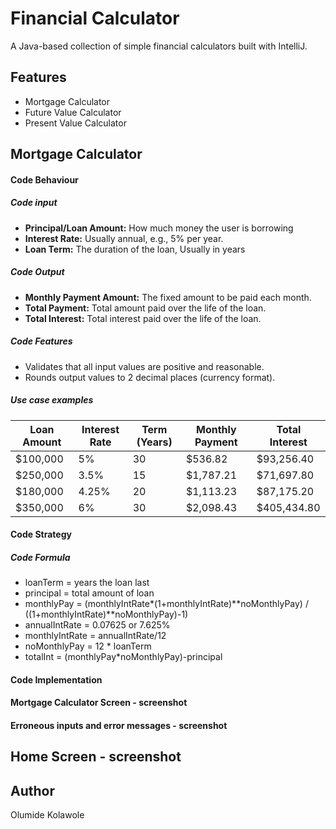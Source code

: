 # Financial Calculator 
A Java-based collection of simple financial calculators built with IntelliJ.

## Features 
- Mortgage Calculator 
- Future Value Calculator 
- Present Value Calculator 

## Mortgage Calculator 

#### Code Behaviour 
##### Code input
- **Principal/Loan Amount:** How much money the user is borrowing 
- **Interest Rate:** Usually annual, e.g., 5% per year.
- **Loan Term:** The duration of the loan, Usually in years

##### Code Output
- **Monthly Payment Amount:** The fixed amount to be paid each month.
- **Total Payment:** Total amount paid over the life of the loan.
- **Total Interest:** Total interest paid over the life of the loan.

##### Code Features
- Validates that all input values are positive and reasonable.
- Rounds output values to 2 decimal places (currency format).

##### Use case examples
| Loan Amount | Interest Rate | Term (Years) | Monthly Payment | Total Interest |
|-------------|----------------|---------------|------------------|----------------|
| $100,000    | 5%             | 30            | $536.82          | $93,256.40     |
| $250,000    | 3.5%           | 15            | $1,787.21        | $71,697.80     |
| $180,000    | 4.25%          | 20            | $1,113.23        | $87,175.20     |
| $350,000    | 6%             | 30            | $2,098.43        | $405,434.80    |


#### Code Strategy
##### Code Formula 
- loanTerm = years the loan last
- principal = total amount of loan
- monthlyPay = (monthlyIntRate*(1+monthlyIntRate)**noMonthlyPay) / ((1+monthlyIntRate)**noMonthlyPay)-1)
- annualIntRate = 0.07625 or 7.625%
- monthlyIntRate = annualIntRate/12
- noMonthlyPay = 12 * loanTerm
- totalInt = (monthlyPay*noMonthlyPay)-principal


#### Code Implementation

#### Mortgage Calculator Screen - screenshot

#### Erroneous inputs and error messages - screenshot

## Home Screen - screenshot

## Author
Olumide Kolawole
